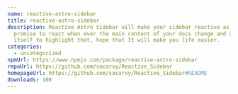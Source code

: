```yaml
---
name: reactive-astro-sidebar
title: reactive-astro-sidebar
description: Reactive Astro Sidebar will make your sidebar reactive as it
  promise to react when ever the main content of your docs change and update
  itself to highlight that, hope that It will make you life easier.
categories:
  - uncategorized
npmUrl: https://www.npmjs.com/package/reactive-astro-sidebar
repoUrl: https://github.com/sacarvy/Reactive_Sidebar
homepageUrl: https://github.com/sacarvy/Reactive_Sidebar#README
downloads: 108
---
```

